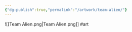 ```yaml
---
{"dg-publish":true,"permalink":"/artwork/team-alien/"}
---
```


![[Team Alien.png\|Team Alien.png]]
#art 